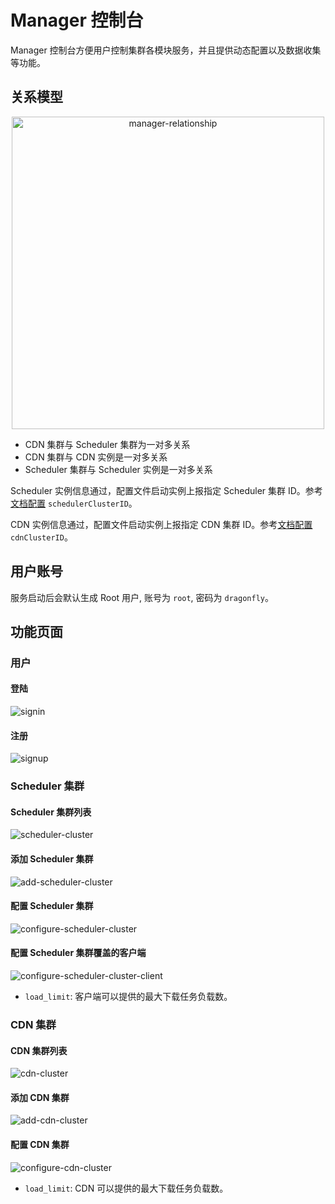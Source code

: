 # Manager 控制台

Manager 控制台方便用户控制集群各模块服务，并且提供动态配置以及数据收集等功能。

## 关系模型

<div align="center">
  <img src="../../../en/images/manager-console/relationship.jpg" width="500" title="manager-relationship">
</div>

- CDN 集群与 Scheduler 集群为一对多关系
- CDN 集群与 CDN 实例是一对多关系
- Scheduler 集群与 Scheduler 实例是一对多关系

Scheduler 实例信息通过，配置文件启动实例上报指定 Scheduler 集群 ID。参考[文档配置](../../config/scheduler.yaml) `schedulerClusterID`。

CDN 实例信息通过，配置文件启动实例上报指定 CDN 集群 ID。参考[文档配置](../../config/cdn.yaml) `cdnClusterID`。

## 用户账号

服务启动后会默认生成 Root 用户, 账号为 `root`, 密码为 `dragonfly`。

## 功能页面

### 用户

#### 登陆

![signin][signin]

#### 注册

![signup][signup]

### Scheduler 集群

#### Scheduler 集群列表

![scheduler-cluster][scheduler-cluster]

#### 添加 Scheduler 集群

![add-scheduler-cluster][add-scheduler-cluster]

#### 配置 Scheduler 集群

![configure-scheduler-cluster][configure-scheduler-cluster]

#### 配置 Scheduler 集群覆盖的客户端

![configure-scheduler-cluster-client][configure-scheduler-cluster-client]

- `load_limit`: 客户端可以提供的最大下载任务负载数。

### CDN 集群

#### CDN 集群列表

![cdn-cluster][cdn-cluster]

#### 添加 CDN 集群

![add-cdn-cluster][add-cdn-cluster]

#### 配置 CDN 集群

![configure-cdn-cluster][configure-cdn-cluster]

- `load_limit`: CDN 可以提供的最大下载任务负载数。

[signin]: ../../../en/images/manager-console/signin.jpg
[signup]: ../../../en/images/manager-console/signup.jpg
[scheduler-cluster]: ../../../en/images/manager-console/scheduler-cluster.jpg
[add-scheduler-cluster]: ../../../en/images/manager-console/add-scheduler-cluster.jpg
[configure-scheduler-cluster]: ../../../en/images/manager-console/configure-scheduler-cluster.jpg
[configure-scheduler-cluster-client]: ../../../en/images/manager-console/configure-scheduler-cluster-client.jpg
[cdn-cluster]: ../../../en/images/manager-console/cdn-cluster.jpg
[add-cdn-cluster]: ../../../en/images/manager-console/add-cdn-cluster.jpg
[configure-cdn-cluster]: ../../../en/images/manager-console/configure-cdn-cluster.jpg
